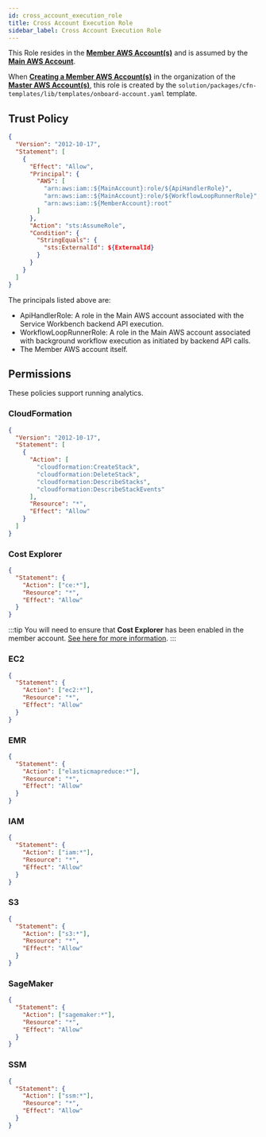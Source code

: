 ```yaml
---
id: cross_account_execution_role
title: Cross Account Execution Role
sidebar_label: Cross Account Execution Role
---
```


This Role resides in the [**Member AWS Account(s)**](introduction) and is assumed by the [**Main AWS Account**](introduction).

When [**Creating a Member AWS Account(s)**](create_member_account) in the organization of the [**Master AWS Account(s)**](introduction), this role is created by the `solution/packages/cfn-templates/lib/templates/onboard-account.yaml` template.

## Trust Policy

```json
{
  "Version": "2012-10-17",
  "Statement": [
    {
      "Effect": "Allow",
      "Principal": {
        "AWS": [
          "arn:aws:iam::${MainAccount}:role/${ApiHandlerRole}",
          "arn:aws:iam::${MainAccount}:role/${WorkflowLoopRunnerRole}",
          "arn:aws:iam::${MemberAccount}:root"
        ]
      },
      "Action": "sts:AssumeRole",
      "Condition": {
        "StringEquals": {
          "sts:ExternalId": ${ExternalId}
        }
      }
    }
  ]
}
```

The principals listed above are:

- ApiHandlerRole: A role in the Main AWS account associated with the Service Workbench backend API execution.
- WorkflowLoopRunnerRole: A role in the Main AWS account associated with background workflow execution as initiated by backend API calls.
- The Member AWS account itself.

## Permissions

These policies support running analytics.

### CloudFormation

```json
{
  "Version": "2012-10-17",
  "Statement": [
    {
      "Action": [
        "cloudformation:CreateStack",
        "cloudformation:DeleteStack",
        "cloudformation:DescribeStacks",
        "cloudformation:DescribeStackEvents"
      ],
      "Resource": "*",
      "Effect": "Allow"
    }
  ]
}
```

### Cost Explorer

```json
{
  "Statement": {
    "Action": ["ce:*"],
    "Resource": "*",
    "Effect": "Allow"
  }
}
```

:::tip
You will need to ensure that **Cost Explorer** has been enabled in the member account. [See here for more information](https://docs.aws.amazon.com/awsaccountbilling/latest/aboutv2/ce-enable.html).
:::

### EC2

```json
{
  "Statement": {
    "Action": ["ec2:*"],
    "Resource": "*",
    "Effect": "Allow"
  }
}
```

### EMR

```json
{
  "Statement": {
    "Action": ["elasticmapreduce:*"],
    "Resource": "*",
    "Effect": "Allow"
  }
}
```

### IAM

```json
{
  "Statement": {
    "Action": ["iam:*"],
    "Resource": "*",
    "Effect": "Allow"
  }
}
```

### S3

```json
{
  "Statement": {
    "Action": ["s3:*"],
    "Resource": "*",
    "Effect": "Allow"
  }
}
```

### SageMaker

```json
{
  "Statement": {
    "Action": ["sagemaker:*"],
    "Resource": "*",
    "Effect": "Allow"
  }
}
```

### SSM

```json
{
  "Statement": {
    "Action": ["ssm:*"],
    "Resource": "*",
    "Effect": "Allow"
  }
}
```

